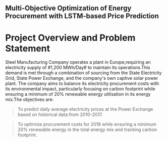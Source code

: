 ## Multi-Objective Optimization of Energy Procurement with LSTM-based Price Prediction ##

# Project Overview and Problem Statement 
Steel Manufacturing Company operates a plant in Europe,requiring an electricity supply of #1,200 MWh/Day# to maintain its operations.This demand is met through a combination of sourcing from the State Electricity Grid, State Power Exchange, and the company's own captive solar power plant.
The company aims to balance its electricity procurement costs with its environmental impact, particularly focusing on carbon footprint while ensuring a minimum of 20% renewable energy utilisation in its energy mix.The objectives are:
> To predict daily average electricity prices at the Power Exchange based on historical data from 2010–2017.

> To optimize procurement costs for 2018 while ensuring a minimum 20% renewable energy in the total energy mix and tracking carbon footprint.




